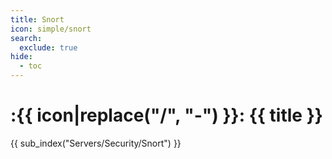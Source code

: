 ```yaml
---
title: Snort
icon: simple/snort
search:
  exclude: true
hide:
  - toc
---
```


# :{{ icon|replace("/", "-") }}: {{ title }}

{{ sub_index("Servers/Security/Snort") }}
